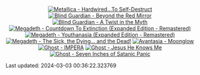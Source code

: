 <!-- lastfm -->
<p align="center"><a href="https://www.last.fm/music/Metallica/Hardwired%E2%80%A6To+Self-Destruct"><img src="https://lastfm.freetls.fastly.net/i/u/64s/6aa2d17ccb6f108ccfe13241d9cb9758.jpg" title="Metallica - Hardwired…To Self-Destruct"></a> <a href="https://www.last.fm/music/Blind+Guardian/Beyond+the+Red+Mirror"><img src="https://lastfm.freetls.fastly.net/i/u/64s/0898c36cc3a948f7c89bacda32ce76eb.png" title="Blind Guardian - Beyond the Red Mirror"></a> <a href="https://www.last.fm/music/Blind+Guardian/A+Twist+in+the+Myth"><img src="https://lastfm.freetls.fastly.net/i/u/64s/0ca1499a97a44031a4ecf9abaa68c9c9.jpg" title="Blind Guardian - A Twist in the Myth"></a> <a href="https://www.last.fm/music/Megadeth/Countdown+To+Extinction+(Expanded+Edition+-+Remastered)"><img src="https://lastfm.freetls.fastly.net/i/u/64s/2aa9ebb39b55c575f6e34c6b4ebfb185.jpg" title="Megadeth - Countdown To Extinction (Expanded Edition - Remastered)"></a> <a href="https://www.last.fm/music/Megadeth/Youthanasia+(Expanded+Edition+-+Remastered)"><img src="https://lastfm.freetls.fastly.net/i/u/64s/bffff837fef69c280a76c8e0d15816ca.jpg" title="Megadeth - Youthanasia (Expanded Edition - Remastered)"></a> <a href="https://www.last.fm/music/Megadeth/The+Sick,+the+Dying%E2%80%A6+and+the+Dead!"><img src="https://lastfm.freetls.fastly.net/i/u/64s/5bb60a6352077d1da493b8c233b85618.png" title="Megadeth - The Sick, the Dying… and the Dead!"></a> <a href="https://www.last.fm/music/Avantasia/Moonglow"><img src="https://lastfm.freetls.fastly.net/i/u/64s/b71f7b878f48a82421767cfbe76e525f.jpg" title="Avantasia - Moonglow"></a> <a href="https://www.last.fm/music/Ghost/IMPERA"><img src="https://lastfm.freetls.fastly.net/i/u/64s/d7f5e7c6ae196d85a8c97c19129c82c9.jpg" title="Ghost - IMPERA"></a> <a href="https://www.last.fm/music/Ghost/Jesus+He+Knows+Me"><img src="https://lastfm.freetls.fastly.net/i/u/64s/7ac88c4e7274eecad3db498405f003d0.png" title="Ghost - Jesus He Knows Me"></a> <a href="https://www.last.fm/music/Ghost/Seven+Inches+of+Satanic+Panic"><img src="https://lastfm.freetls.fastly.net/i/u/64s/35fdd21456714d50a1cb05e6287913e3.jpg" title="Ghost - Seven Inches of Satanic Panic"></a> </p>

<!--START_SECTION:last-updated-->
Last updated: 2024-03-03 00:36:22.323769
<!--END_SECTION:last-updated-->